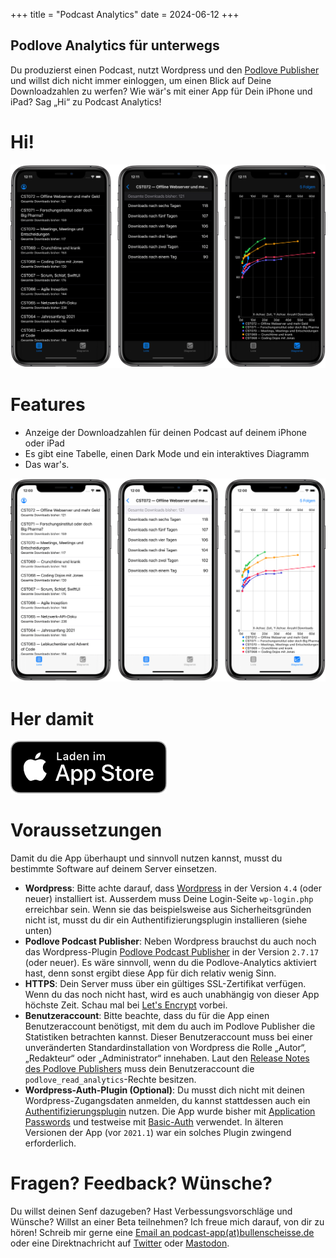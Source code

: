 +++
title = "Podcast Analytics"
date = 2024-06-12
+++

## Podlove Analytics für unterwegs

Du produzierst einen Podcast, nutzt Wordpress und den [Podlove Publisher](https://publisher.podlove.org/) und willst dich nicht immer einloggen, um einen Blick auf Deine Downloadzahlen zu werfen? Wie wär's mit einer App für Dein iPhone und iPad? Sag „Hi“ zu Podcast Analytics!

# Hi!

![](PA_Dark_DE.jpeg)

# Features

- Anzeige der Downloadzahlen für deinen Podcast auf deinem iPhone oder iPad
- Es gibt eine Tabelle, einen Dark Mode und ein interaktives Diagramm
- Das war's.

![](PA_Light_DE.jpeg)

# Her damit

[![](Download_on_the_App_Store.png)](https://itunes.apple.com/de/app/podcast-analytics/id1460023828?l=de&ls=1&mt=8)

# Voraussetzungen

Damit du die App überhaupt und sinnvoll nutzen kannst, musst du bestimmte Software auf deinem Server einsetzen.

- **Wordpress**: Bitte achte darauf, dass [Wordpress](https://wordpress.org) in der Version `4.4` (oder neuer) installiert ist. Ausserdem muss Deine Login-Seite `wp-login.php` erreichbar sein. Wenn sie das beispielsweise aus Sicherheitsgründen nicht ist, musst du dir ein Authentifizierungsplugin installieren (siehe unten) 
- **Podlove Podcast Publisher**: Neben Wordpress brauchst du auch noch das Wordpress-Plugin [Podlove Podcast Publisher](https://publisher.podlove.org) in der Version `2.7.17` (oder neuer). Es wäre sinnvoll, wenn du die Podlove-Analytics aktiviert hast, denn sonst ergibt diese App für dich relativ wenig Sinn.
- **HTTPS**: Dein Server muss über ein gültiges SSL-Zertifikat verfügen. Wenn du das noch nicht hast, wird es auch unabhängig von dieser App höchste Zeit. Schau mal bei [Let's Encrypt](https://letsencrypt.org) vorbei.
- **Benutzeraccount**: Bitte beachte, dass du für die App einen Benutzeraccount benötigst, mit dem du auch im Podlove Publisher die Statistiken betrachten kannst. Dieser Benutzeraccount muss bei einer unveränderten Standardinstallation von Wordpress die Rolle „Autor“, „Redakteur“ oder „Administrator“ innehaben. Laut den [Release Notes des Podlove Publishers](https://wordpress.org/plugins/podlove-podcasting-plugin-for-wordpress/#developers) muss dein Benutzeraccount die `podlove_read_analytics`-Rechte besitzen.
- **Wordpress-Auth-Plugin (Optional)**: Du musst dich nicht mit deinen Wordpress-Zugangsdaten anmelden, du kannst stattdessen auch ein [Authentifizierungsplugin](https://developer.wordpress.org/rest-api/using-the-rest-api/authentication/#authentication-plugins) nutzen. Die App wurde bisher mit [Application Passwords](https://wordpress.org/plugins/application-passwords/) und testweise mit [Basic-Auth](https://github.com/WP-API/Basic-Auth) verwendet. In älteren Versionen der App (vor `2021.1`) war ein solches Plugin zwingend erforderlich.


# Fragen? Feedback? Wünsche?

Du willst deinen Senf dazugeben? Hast Verbessungsvorschläge und Wünsche? Willst an einer Beta teilnehmen? Ich freue mich darauf, von dir zu hören! Schreib mir gerne eine [Email an podcast-app(at)bullenscheisse.de](mailto:podcast-app@bullenscheisse.de) oder eine Direktnachricht auf [Twitter](https://twitter.com/zeitschlag) oder [Mastodon](https://chaos.social/@zeitschlag).
